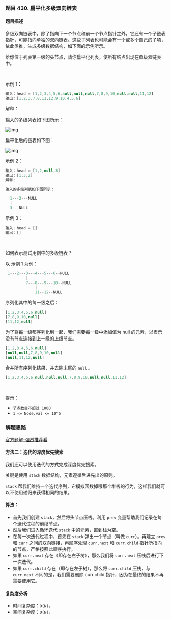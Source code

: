### 题目 430. 扁平化多级双向链表
#### 题目描述
多级双向链表中，除了指向下一个节点和前一个节点指针之外，它还有一个子链表指针，可能指向单独的双向链表。这些子列表也可能会有一个或多个自己的子项，依此类推，生成多级数据结构，如下面的示例所示。

给你位于列表第一级的头节点，请你扁平化列表，使所有结点出现在单级双链表中。

 

示例 1：

```js
输入：head = [1,2,3,4,5,6,null,null,null,7,8,9,10,null,null,11,12]
输出：[1,2,3,7,8,11,12,9,10,4,5,6]
```
解释：

输入的多级列表如下图所示：

![img](430-1.png)

扁平化后的链表如下图：

![img](430-2.png)

示例 2：

```js
输入：head = [1,2,null,3]
输出：[1,3,2]
解释：

输入的多级列表如下图所示：

  1---2---NULL
  |
  3---NULL
```
示例 3：

```js
输入：head = []
输出：[]
```
 

如何表示测试用例中的多级链表？

以 示例 1 为例：

```js
 1---2---3---4---5---6--NULL
         |
         7---8---9---10--NULL
             |
             11--12--NULL
```
序列化其中的每一级之后：

```js
[1,2,3,4,5,6,null]
[7,8,9,10,null]
[11,12,null]
```
为了将每一级都序列化到一起，我们需要每一级中添加值为 null 的元素，以表示没有节点连接到上一级的上级节点。

```js
[1,2,3,4,5,6,null]
[null,null,7,8,9,10,null]
[null,11,12,null]
```
合并所有序列化结果，并去除末尾的 `null` 。

```js
[1,2,3,4,5,6,null,null,null,7,8,9,10,null,null,11,12]
```
 

提示：

- `节点数目不超过 1000`
- `1 <= Node.val <= 10^5`
### 解题思路
[官方题解-强烈推荐看](https://leetcode-cn.com/problems/flatten-a-multilevel-doubly-linked-list/solution/bian-ping-hua-duo-ji-shuang-xiang-lian-biao-by-lee/)
#### 方法二：迭代的深度优先搜索
我们还可以使用迭代的方式完成深度优先搜索。

关键是使用 `stack` 数据结构，元素遵循后进先出的原则。

`stack` 帮我们维持一个迭代序列，它模拟函数掉哦那个堆栈的行为，这样我们就可以不使用递归来获得相同的结果。

#### 算法：

- 首先我们创建 `stack`，然后将头节点压栈。利用 `prev` 变量帮助我们记录在每个迭代过程的前继节点。
- 然后我们进入循环迭代 `stack` 中的元素，直到栈为空。
- 在每一次迭代过程中，首先在 `stack` 弹出一个节点（叫做 `curr`）。再建立 `prev` 和 `curr` 之间的双向链接，再顺序处理 `curr.next` 和 `curr.child` 指针所指向的节点，严格按照此顺序执行。
- 如果 `curr.next` 存在（即存在右子树），那么我们将 `curr.next` 压栈后进行下一次迭代。
- 如果 `curr.child` 存在（即存在左子树），那么将 `curr.child` 压栈，与 `curr.next` 不同的是，我们需要删除 curr.child 指针，因为在最终的结果不再需要使用它。

#### 复杂度分析
- 时间复杂度：`O(N)。`
- 空间复杂度：`O(N)。`